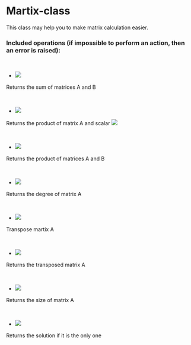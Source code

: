 # Martix-class

This class may help you to make matrix calculation easier.

### Included operations (if impossible to perform an action, then an error is raised):

<br />

- <img src="https://latex.codecogs.com/gif.latex?A%20+%20B,\;%20\;%20A,B,%20C%20\in%20Mat_{m%20\times%20n}" /> 
Returns the sum of matrices A and B

<br />

- <img src="https://latex.codecogs.com/gif.latex?A\cdot\lambda%20,\;%20A\in%20Mat_{m\times%20n},\lambda%20\in%20R^n" /> 
Returns the product of matrix A and scalar <img src="https://latex.codecogs.com/gif.latex?\lambda" />

<br />

- <img src="https://latex.codecogs.com/gif.latex?A\cdot%20B%20,\;%20A\in%20Mat_{m\times%20n},B\in%20Mat_{n\times%20p}" /> 
Returns the product of matrices A and B

<br />

- <img src="https://latex.codecogs.com/gif.latex?A^n,n\in%20N,A\in%20M_n" />
Returns the degree of matrix A

<br />

- <img src="https://latex.codecogs.com/gif.latex?A.transpose" />
Transpose martix A

<br />

- <img src="https://latex.codecogs.com/gif.latex?A.transposed" /> 
Returns the transposed matrix A

<br />

- <img src="https://latex.codecogs.com/gif.latex?A.size" />
Returns the size of matrix A

<br />


- <img src="https://latex.codecogs.com/gif.latex?A.solve(B),A\in%20Mat_{m\times%20n},B\in%20Mat_{m\times%201}" />
Returns the solution if it is the only one





